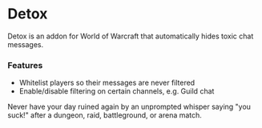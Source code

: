 # Detox

Detox is an addon for World of Warcraft that automatically hides toxic chat messages.

### Features
- Whitelist players so their messages are never filtered
- Enable/disable filtering on certain channels, e.g. Guild chat

Never have your day ruined again by an unprompted whisper saying "you suck!" after a dungeon, raid, battleground, or arena match.
